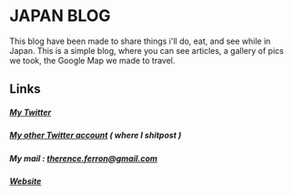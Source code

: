 # JAPAN BLOG

This blog have been made to share things i'll do, eat, and see while in Japan.
This is a simple blog, where you can see articles, a gallery of pics we took, the Google Map we made to travel.

## Links

##### [My Twitter](https://twitter.com/therenceferron)  
##### [My other Twitter account](https://twitter.com/littletherence) ( where I shitpost )
##### My mail : therence.ferron@gmail.com
##### [Website](https://celbilix.alwaysdata.net)
